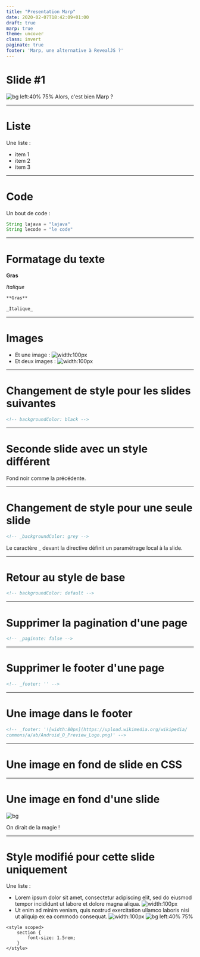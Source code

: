 ```yaml
---
title: "Presentation Marp"
date: 2020-02-07T18:42:09+01:00
draft: true
marp: true
theme: uncover
class: invert
paginate: true
footer: 'Marp, une alternative à RevealJS ?'
---
```


# **Slide #1** 

![bg left:40% 75%](../../static/posts/presentation-marp/avengers-logo-snap.png)
Alors, c'est bien Marp ? 
<!--
Notes de présentation de la première slide
-->

---

# Liste

Une liste : 
- item 1
- item 2
- item 3

<!--
Notes de présentation de la deuxième slide
-->

---

# Code 

Un bout de code : 
```java
String lajava = "lajava"
String lecode = "le code"
```

---

# Formatage du texte

**Gras**

_Italique_

```markdown
**Gras**

_Italique_
```

---

# Images

- Et une image : ![width:100px](../../static/posts/presentation-marp/batman-logo.png)
- Et deux images : ![width:100px](../../static/posts/presentation-marp/superman-logo.png)

---

# Changement de style pour les slides suivantes

<!-- backgroundColor: black -->

```html
<!-- backgroundColor: black -->
```

---

# Seconde slide avec un style différent

Fond noir comme la précédente.

---

# Changement de style pour une seule slide

<!-- _backgroundColor: grey -->

```html
<!-- _backgroundColor: grey -->
```

Le caractère _ devant la directive définit un paramétrage local à la slide.

---

# Retour au style de base

<!-- backgroundColor: default -->

```html
<!-- backgroundColor: default -->
```

---

# Supprimer la pagination d'une page

<!-- _paginate: false -->

```html
<!-- _paginate: false -->
```

---

# Supprimer le footer d'une page

<!-- _footer: '' -->

```html
<!-- _footer: '' -->
```

---

# Une image dans le footer

<!-- _footer: '![width:200px](../../static/posts/presentation-marp/spiderman-logo.png)' -->

```html
<!-- _footer: '![width:80px](https://upload.wikimedia.org/wikipedia/
commons/a/ab/Android_O_Preview_Logo.png)' -->
```

---

# Une image en fond de slide en CSS

<!-- _backgroundImage: "linear-gradient(to bottom, #67b8e3, #0288d1)" -->

---

# Une image en fond d'une slide

![bg](../../static/posts/presentation-marp/material-wallpaper.png)

On dirait de la magie !


---

<style scoped>
section {
  font-size: 1.5rem;
}
</style>

# Style modifié pour cette slide uniquement

Une liste : 
- Lorem ipsum dolor sit amet, consectetur adipiscing elit, sed do eiusmod tempor incididunt ut labore et dolore magna aliqua. ![width:100px](../../static/posts/presentation-marp/batman-logo.png)
- Ut enim ad minim veniam, quis nostrud exercitation ullamco laboris nisi ut aliquip ex ea commodo consequat. ![width:100px](../../static/posts/presentation-marp/batman-logo.png)
![bg left:40% 75%](../../static/posts/presentation-marp/avengers-logo-snap.png)

```
<style scoped>
    section {
        font-size: 1.5rem;
    }
</style>

```
<!--
Notes de présentation de la deuxième slide
-->